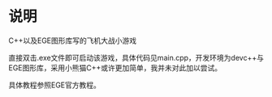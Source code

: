 # 说明

C++以及EGE图形库写的飞机大战小游戏

直接双击.exe文件即可启动该游戏，具体代码见main.cpp，开发环境为devc++与EGE图形库，采用小熊猫C++或许更加简单，我并未对此加以尝试。

具体教程参照EGE官方教程。
